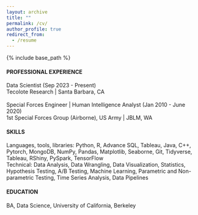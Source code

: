 ```yaml
---
layout: archive
title: ""
permalink: /cv/
author_profile: true
redirect_from:
  - /resume
---
```


{% include base_path %}

#### PROFESSIONAL EXPERIENCE
Data Scientist (Sep 2023 - Present) <br/>
Tecolote Research | Santa Barbara, CA <br/>
<br/>
Special Forces Engineer | Human Intelligence Analyst (Jan 2010 - June 2020) <br/>
1st Special Forces Group (Airborne), US Army | JBLM, WA 
<br/>

#### SKILLS
Languages, tools, libraries: Python, R, Advance SQL, Tableau, Java, C++, Pytorch, MongoDB, NumPy, Pandas, Matplotlib, Seaborne, Git, Tidyverse, Tableau, RShiny, PySpark, TensorFlow <br/>
Technical: Data Analysis, Data Wrangling, Data Visualization, Statistics, Hypothesis Testing, A/B Testing, Machine Learning, Parametric and Non-parametric Testing, Time Series Analysis, Data Pipelines
<br/>



#### EDUCATION
BA, Data Science, University of California, Berkeley <br/>



